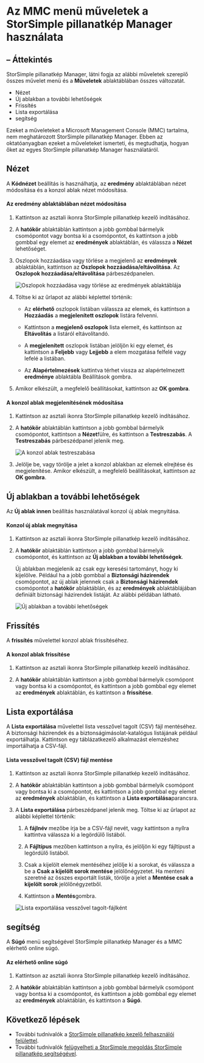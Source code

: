 <properties 
   pageTitle="StorSimple pillanatkép kezelő MMC menü műveletek |} Microsoft Azure"
   description="A szokásos Microsoft Management Console (MMC) menü műveletek StorSimple pillanatkép Manager használatát ismerteti."
   services="storsimple"
   documentationCenter="NA"
   authors="SharS"
   manager="carmonm"
   editor="" />
<tags 
   ms.service="storsimple"
   ms.devlang="NA"
   ms.topic="article"
   ms.tgt_pltfrm="NA"
   ms.workload="TBD"
   ms.date="04/25/2016"
   ms.author="v-sharos" />

# <a name="use-the-mmc-menu-actions-in-storsimple-snapshot-manager"></a>Az MMC menü műveletek a StorSimple pillanatkép Manager használata

## <a name="overview"></a>– Áttekintés

StorSimple pillanatkép Manager, látni fogja az alábbi műveletek szereplő összes művelet menü és a **Műveletek** ablaktáblában összes változatát. 

- Nézet
- Új ablakban a további lehetőségek 
- Frissítés 
- Lista exportálása 
- segítség 

Ezeket a műveleteket a Microsoft Management Console (MMC) tartalma, nem meghatározott StorSimple pillanatkép Manager. Ebben az oktatóanyagban ezeket a műveleteket ismerteti, és megtudhatja, hogyan őket az egyes StorSimple pillanatkép Manager használatáról.

## <a name="view"></a>Nézet

A **Kódnézet** beállítás is használhatja, az **eredmény** ablaktáblában nézet módosítása és a konzol ablak nézet módosítása. 

#### <a name="to-change-the-results-pane-view"></a>Az eredmény ablaktáblában nézet módosítása

1. Kattintson az asztali ikonra StorSimple pillanatkép kezelő indításához.

2. A **hatókör** ablaktáblán kattintson a jobb gombbal bármelyik csomópontot vagy bontsa ki a csomópontot, és kattintson a jobb gombbal egy elemet az **eredmények** ablaktáblán, és válassza a **Nézet** lehetőséget. 

3. Oszlopok hozzáadása vagy törlése a megjelenő az **eredmények** ablaktáblán, kattintson az **Oszlopok hozzáadása/eltávolítása**. Az **Oszlopok hozzáadása/eltávolítása** párbeszédpanelen.

    ![Oszlopok hozzáadása vagy törlése az eredmények ablaktáblája](./media/storsimple-snapshot-manager-mmc-menu/HCS_SSM_Add_remove_columns.png) 

4. Töltse ki az űrlapot az alábbi képlettel történik:

    - Az **elérhető** oszlopok listában válassza az elemek, és kattintson a **Hozzáadás** a **megjelenített oszlopok** listára felvenni. 

    - Kattintson a **megjelenő oszlopok** lista elemeit, és kattintson az **Eltávolítás** a listáról eltávolítandó. 

    - A **megjelenített** oszlopok listában jelöljön ki egy elemet, és kattintson a **Feljebb** vagy **Lejjebb** a elem mozgatása felfelé vagy lefelé a listában. 

    - Az **Alapértelmezések** kattintva térhet vissza az alapértelmezett **eredménye** ablaktábla Beállítások gombra. 

5. Amikor elkészült, a megfelelő beállításokat, kattintson az **OK gombra**. 

#### <a name="to-change-the-console-window-view"></a>A konzol ablak megjelenítésének módosítása

1. Kattintson az asztali ikonra StorSimple pillanatkép kezelő indításához.

2. A **hatókör** ablaktáblán kattintson a jobb gombbal bármelyik csomópontot, kattintson a **Nézet**fülre, és kattintson a **Testreszabás**. A **Testreszabás** párbeszédpanel jelenik meg.

    ![A konzol ablak testreszabása](./media/storsimple-snapshot-manager-mmc-menu/HCS_SSM_Customize.png) 

3. Jelölje be, vagy törölje a jelet a konzol ablakban az elemek elrejtése és megjelenítése. Amikor elkészült, a megfelelő beállításokat, kattintson az **OK gombra**.

## <a name="new-window-from-here"></a>Új ablakban a további lehetőségek

Az **Új ablak innen** beállítás használatával konzol új ablak megnyitása.

#### <a name="to-open-a-new-console-window"></a>Konzol új ablak megnyitása

1. Kattintson az asztali ikonra StorSimple pillanatkép kezelő indításához.

2. A **hatókör** ablaktáblán kattintson a jobb gombbal bármelyik csomópontot, és kattintson az **Új ablakban a további lehetőségek**. 

    Új ablakban megjelenik az csak egy keresési tartományt, hogy ki kijelölve. Például ha a jobb gombbal a **Biztonsági házirendek** csomópontot, az új ablak jelennek csak a **Biztonsági házirendek** csomópontot a **hatókör** ablaktáblán, és az **eredmények** ablaktáblájában definiált biztonsági házirendek listáját. Az alábbi példában látható.

    ![Új ablakban a további lehetőségek](./media/storsimple-snapshot-manager-mmc-menu/HCS_SSM_NewWindow.png) 
 
## <a name="refresh"></a>Frissítés

A **frissítés** művelettel konzol ablak frissítéséhez.

#### <a name="to-update-the-console-window"></a>A konzol ablak frissítése

1. Kattintson az asztali ikonra StorSimple pillanatkép kezelő indításához.

2. A **hatókör** ablaktáblán kattintson a jobb gombbal bármelyik csomópont vagy bontsa ki a csomópontot, és kattintson a jobb gombbal egy elemet az **eredmények** ablaktáblán, és kattintson a **frissítése**. 

## <a name="export-list"></a>Lista exportálása

A **Lista exportálása** művelettel lista vesszővel tagolt (CSV) fájl mentéséhez. A biztonsági házirendek és a biztonságimásolat-katalógus listájának például exportálhatja. Kattintson egy táblázatkezelő alkalmazást elemzéshez importálhatja a CSV-fájl.

#### <a name="to-save-a-list-in-a-comma-separated-value-csv-file"></a>Lista vesszővel tagolt (CSV) fájl mentése

1. Kattintson az asztali ikonra StorSimple pillanatkép kezelő indításához. 

2. A **hatókör** ablaktáblán kattintson a jobb gombbal bármelyik csomópont vagy bontsa ki a csomópontot, és kattintson a jobb gombbal egy elemet az **eredmények** ablaktáblán, és kattintson a **Lista exportálása**parancsra. 

3. A **Lista exportálása** párbeszédpanel jelenik meg. Töltse ki az űrlapot az alábbi képlettel történik: 

    1. A **fájlnév** mezőbe írja be a CSV-fájl nevét, vagy kattintson a nyílra kattintva válassza ki a legördülő listából.

    2. A **Fájltípus** mezőben kattintson a nyílra, és jelöljön ki egy fájltípust a legördülő listából.

    3. Csak a kijelölt elemek mentéséhez jelölje ki a sorokat, és válassza a be a **Csak a kijelölt sorok mentése** jelölőnégyzetet. Ha menteni szeretné az összes exportált listák, törölje a jelet a **Mentése csak a kijelölt sorok** jelölőnégyzetből.

    4. Kattintson a **Mentés**gombra.

    ![Lista exportálása vesszővel tagolt-fájlként](./media/storsimple-snapshot-manager-mmc-menu/HCS_SSM_Export_List.png) 
 
## <a name="help"></a>segítség

A **Súgó** menü segítségével StorSimple pillanatkép Manager és a MMC elérhető online súgó.

#### <a name="to-view-available-online-help"></a>Az elérhető online súgó

1. Kattintson az asztali ikonra StorSimple pillanatkép kezelő indításához.

2. A **hatókör** ablaktáblán kattintson a jobb gombbal bármelyik csomópont vagy bontsa ki a csomópontot, és kattintson a jobb gombbal egy elemet az **eredmények** ablaktáblán, és kattintson a **Súgó**. 

## <a name="next-steps"></a>Következő lépések

- További tudnivalók a [StorSimple pillanatkép kezelő felhasználói felülettel](storsimple-use-snapshot-manager.md).
- További tudnivalók [felügyelheti a StorSimple megoldás StorSimple pillanatkép segítségével](storsimple-snapshot-manager-admin.md).
